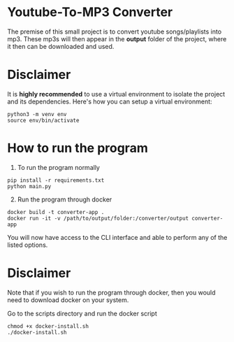 # Youtube-To-MP3 Converter

The premise of this small project is to convert youtube songs/playlists into mp3. These mp3s will then appear in the __output__ folder of the project, where it then can be downloaded and used.  


# Disclaimer 


It is __highly recommended__ to use a virtual environment to isolate the project and its dependencies. Here's how you can setup a virtual environment:


```
python3 -m venv env 
source env/bin/activate
```


# How to run the program 


1) To run the program normally 


```
pip install -r requirements.txt
python main.py
```


2) Run the program through docker 

```
docker build -t converter-app . 
docker run -it -v /path/to/output/folder:/converter/output converter-app
```

You will now have access to the CLI interface and able to perform any of the listed options. 


# Disclaimer 

Note that if you wish to run the program through docker, then you would need to download docker on your system. 

Go to the scripts directory and run the docker script

```
chmod +x docker-install.sh
./docker-install.sh
```